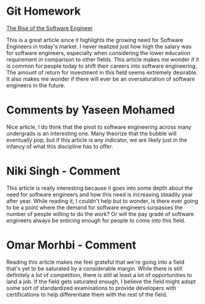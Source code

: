 # Git Homework
[The Rise of the Software Engineer](https://smartasset.com/retirement/the-rise-of-the-software-engineer)

This is a great article since it highlights the growing need for Software Engineers in today's market. I never realized just how high the salary was for software engineers, especially when considering the lower education requirement in comparison to other fields. This article makes me wonder if it is common for people today to shift their careers into software engineering. The amount of return for investment in this field seems extremely desirable. It also makes me wonder if there will ever be an oversaturation of software engineers in the future. 

# Comments by Yaseen Mohamed

Nice article, I do think that the pivot to software engineering across many undergrads is an interesting one. Many theorize that the bubble will eventually pop, but if this article is any indicator, we are likely just in the infancy of what this discipline has to offer. 
 
# Niki Singh - Comment

This article is really interesting because it goes into some depth about the need for software engineers and how this need is increasing steadily year after year. While reading it, I couldn't help but to wonder, is there ever going to be a point where the demand for software engineers surpasses the number of people willing to do the work? Or will the pay grade of software engineers always be enticing enough for people to come into this field. 

# Omar Morhbi - Comment

Reading this article makes me feel grateful that we're going into a field that's yet to be saturated by a considerable margin. While there is still definitely a lot of competition, there is still at least a lot of opportunities to land a job. If the field gets saturated enough, I believe the field might adopt some sort of standardized examinations to provide developers with certifications to help differentiate them with the rest of the field.